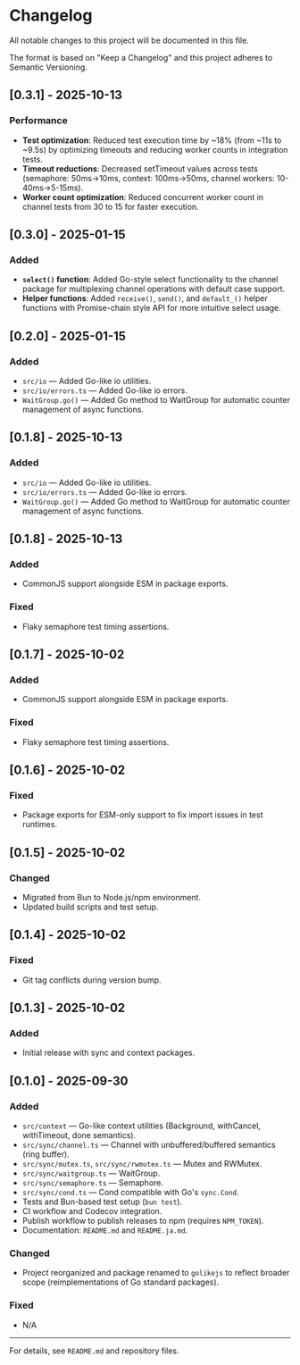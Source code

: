 

# Changelog

All notable changes to this project will be documented in this file.

The format is based on "Keep a Changelog" and this project adheres to Semantic Versioning.

## [0.3.1] - 2025-10-13

### Performance

- **Test optimization**: Reduced test execution time by ~18% (from ~11s to ~9.5s) by optimizing timeouts and reducing worker counts in integration tests.
- **Timeout reductions**: Decreased setTimeout values across tests (semaphore: 50ms→10ms, context: 100ms→50ms, channel workers: 10-40ms→5-15ms).
- **Worker count optimization**: Reduced concurrent worker count in channel tests from 30 to 15 for faster execution.

## [0.3.0] - 2025-01-15

### Added

- **`select()` function**: Added Go-style select functionality to the channel package for multiplexing channel operations with default case support.
- **Helper functions**: Added `receive()`, `send()`, and `default_()` helper functions with Promise-chain style API for more intuitive select usage.

## [0.2.0] - 2025-01-15

### Added

- `src/io` — Added Go-like io utilities.
- `src/io/errors.ts` — Added Go-like io errors.
- `WaitGroup.go()` — Added Go method to WaitGroup for automatic counter management of async functions.

## [0.1.8] - 2025-10-13

### Added

- `src/io` — Added Go-like io utilities.
- `src/io/errors.ts` — Added Go-like io errors.
- `WaitGroup.go()` — Added Go method to WaitGroup for automatic counter management of async functions.

## [0.1.8] - 2025-10-13

### Added

- CommonJS support alongside ESM in package exports.

### Fixed

- Flaky semaphore test timing assertions.

## [0.1.7] - 2025-10-02

### Added

- CommonJS support alongside ESM in package exports.

### Fixed

- Flaky semaphore test timing assertions.

## [0.1.6] - 2025-10-02

### Fixed

- Package exports for ESM-only support to fix import issues in test runtimes.

## [0.1.5] - 2025-10-02

### Changed

- Migrated from Bun to Node.js/npm environment.
- Updated build scripts and test setup.

## [0.1.4] - 2025-10-02

### Fixed

- Git tag conflicts during version bump.

## [0.1.3] - 2025-10-02

### Added

- Initial release with sync and context packages.

## [0.1.0] - 2025-09-30

### Added

- `src/context` — Go-like context utilities (Background, withCancel, withTimeout, done semantics).
- `src/sync/channel.ts` — Channel<T> with unbuffered/buffered semantics (ring buffer).
- `src/sync/mutex.ts`, `src/sync/rwmutex.ts` — Mutex and RWMutex.
- `src/sync/waitgroup.ts` — WaitGroup.
- `src/sync/semaphore.ts` — Semaphore.
- `src/sync/cond.ts` — Cond compatible with Go's `sync.Cond`.
- Tests and Bun-based test setup (`bun test`).
- CI workflow and Codecov integration.
- Publish workflow to publish releases to npm (requires `NPM_TOKEN`).
- Documentation: `README.md` and `README.ja.md`.

### Changed

- Project reorganized and package renamed to `golikejs` to reflect broader scope (reimplementations of Go standard packages).

### Fixed

- N/A

---

For details, see `README.md` and repository files.